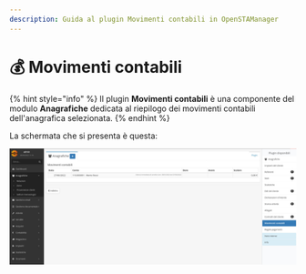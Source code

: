 ```yaml
---
description: Guida al plugin Movimenti contabili in OpenSTAManager
---
```


# 💰 Movimenti contabili

{% hint style="info" %}
Il plugin **Movimenti contabili** è una componente del modulo **Anagrafiche** dedicata al riepilogo dei movimenti contabili dell'anagrafica selezionata.&#x20;
{% endhint %}

La schermata che si presenta è questa:

![](<../../../.gitbook/assets/image (53) (1).png>)
